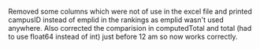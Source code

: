 Removed some columns which were not of use in the excel file and printed campusID instead of emplid in the rankings as emplid wasn't used anywhere. Also corrected the comparision in computedTotal and total (had to use float64 instead of int) just before 12 am so now works correctly. 
